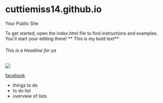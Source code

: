 cuttiemiss14.github.io
=====================

Your Public Site

To get started, open the index.html file to find instructions and examples. You'll start your editing there!
** This is my bold text**
######  This is a Headline for ya 

![](http://assisted-living.benchmarkseniorliving.com/wp-content/uploads/2012/11/iStock_000017473165Large.jpg)

[facebook](https://www.facebook.com/)
* things to do 
* to do list 
* overview of lists
